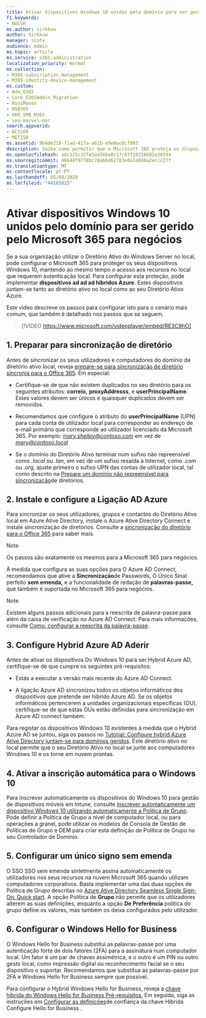 ```yaml
---
title: Ativar dispositivos Windows 10 unidos pelo domínio para ser gerido pelo Microsoft 365 para negócios
f1.keywords:
- NOCSH
ms.author: sirkkuw
author: Sirkkuw
manager: scotv
audience: Admin
ms.topic: article
ms.service: o365-administration
localization_priority: Normal
ms.collection:
- M365-subscription-management
- M365-identity-device-management
ms.custom:
- Adm_O365
- Core_O365Admin_Migration
- MiniMaven
- MSB365
- OKR_SMB_M365
- seo-marvel-mar
search.appverid:
- BCS160
- MET150
ms.assetid: 9b4de218-f1ad-41fa-a61b-e9e8ac0cf993
description: Saiba como permitir que o Microsoft 365 proteja os dispositivos locais do Windows 10 em apenas alguns passos.
ms.openlocfilehash: adc125c32fe5aa56be8c17c07f28316602a36594
ms.sourcegitcommit: 46644f9778bc70ab6d62783e0a1e60ba2eccc27f
ms.translationtype: MT
ms.contentlocale: pt-PT
ms.lasthandoff: 05/08/2020
ms.locfileid: "44165815"
---
```

# <a name="enable-domain-joined-windows-10-devices-to-be-managed-by-microsoft-365-for-business"></a>Ativar dispositivos Windows 10 unidos pelo domínio para ser gerido pelo Microsoft 365 para negócios

Se a sua organização utilizar o Diretório Ativo do Windows Server no local, pode configurar o Microsoft 365 para proteger os seus dispositivos Windows 10, mantendo ao mesmo tempo o acesso aos recursos no local que requerem autenticação local.
Para configurar esta proteção, pode implementar **dispositivos ad ad ad híbridos Azure**. Estes dispositivos juntam-se tanto ao diretório ativo no local como ao seu Diretório Ativo Azure.

Este vídeo descreve os passos para configurar isto para o cenário mais comum, que também é detalhado nos passos que se seguem.

> [!VIDEO https://www.microsoft.com/videoplayer/embed/RE3C9hO]
  

## <a name="1-prepare-for-directory-synchronization"></a>1. Preparar para sincronização de diretório 

Antes de sincronizar os seus utilizadores e computadores do domínio de diretório ativo local, reveja [prepare-se para sincronização de diretório sincronia para o Office 365](https://docs.microsoft.com/office365/enterprise/prepare-for-directory-synchronization). Em especial:

   - Certifique-se de que não existem duplicados no seu diretório para os seguintes atributos: **correio,** **proxyAddresss**, e **userPrincipalName**. Estes valores devem ser únicos e quaisquer duplicados devem ser removidos.
   
   - Recomendamos que configure o atributo do **userPrincipalName** (UPN) para cada conta de utilizador local para corresponder ao endereço de e-mail primário que corresponde ao utilizador licenciado da Microsoft 365. Por exemplo: *mary.shelley@contoso.com* em vez de *mary@contoso.local*
   
   - Se o domínio do Diretório Ativo terminar num sufixo não repreensível como *.local* ou *.lan*, em vez de um sufixo resaída à Internet, como *.com* ou *.org,* ajuste primeiro o sufixo UPN das contas de utilizador local, tal como descrito na [Prepare um domínio não repreensível para sincronização](https://docs.microsoft.com/office365/enterprise/prepare-a-non-routable-domain-for-directory-synchronization)de diretórios. 

## <a name="2-install-and-configure-azure-ad-connect"></a>2. Instale e configure a Ligação AD Azure

Para sincronizar os seus utilizadores, grupos e contactos do Diretório Ativo local em Azure Ative Directory, instale o Azure Ative Directory Connect e instale sincronização de diretórios. Consulte a [sincronização do diretório para o Office 365](https://docs.microsoft.com/office365/enterprise/set-up-directory-synchronization) para saber mais.

> [!NOTE]
> Os passos são exatamente os mesmos para a Microsoft 365 para negócios. 

À medida que configura as suas opções para O Azure AD Connect, recomendamos que ative a **Sincronização**de Passwords, O Único Sinal perfeito **sem emenda,** e a funcionalidade de redação de **palavras-passe,** que também é suportada no Microsoft 365 para negócios.

> [!NOTE]
> Existem alguns passos adicionais para a reescrita de palavra-passe para além da caixa de verificação no Azure AD Connect. Para mais informações, consulte [Como: configurar a reescrita da palavra-passe](https://docs.microsoft.com/azure/active-directory/authentication/howto-sspr-writeback). 

## <a name="3-configure-hybrid-azure-ad-join"></a>3. Configure Hybrid Azure AD Aderir

Antes de ativar os dispositivos Do Windows 10 para ser Hybrid Azure AD, certifique-se de que cumpre os seguintes pré-requisitos:

   - Estás a executar a versão mais recente do Azure AD Connect.

   - A ligação Azure AD sincronizou todos os objetos informáticos dos dispositivos que pretende ser híbrido Azure AD. Se os objetos informáticos pertencerem a unidades organizacionais específicas (OU), certifique-se de que estas OUs estão definidas para sincronização em Azure AD connect também.

Para registar os dispositivos Windows 10 existentes à medida que o Hybrid Azure AD se juntou, siga os passos no [Tutorial: Configure hybrid Azure Ative Directory juntam-se para domínios geridos](https://docs.microsoft.com/azure/active-directory/devices/hybrid-azuread-join-managed-domains#configure-hybrid-azure-ad-join). Este diretório ativo no local permite que o seu Diretório Ativo no local se junte aos computadores Windows 10 e os torne em nuvem prontas.
    
## <a name="4-enable-automatic-enrollment-for-windows-10"></a>4. Ativar a inscrição automática para o Windows 10

 Para inscrever automaticamente os dispositivos do Windows 10 para gestão de dispositivos móveis em Intune, consulte [Inscrever automaticamente um dispositivo Windows 10 utilizando automaticamente a Política de Grupo](https://docs.microsoft.com/windows/client-management/mdm/enroll-a-windows-10-device-automatically-using-group-policy). Pode definir a Política de Grupo a nível de computador local, ou para operações a granel, pode utilizar os modelos de Consola de Gestão de Políticas de Grupo e DEM para criar esta definição de Política de Grupo no seu Controlador de Domínio.

## <a name="5-configure-seamless-single-sign-on"></a>5. Configurar um único signo sem emenda

  O SSO SSO sem emenda sintetmente assina automaticamente os utilizadores nos seus recursos na nuvem Microsoft 365 quando utilizam computadores corporativos. Basta implementar uma das duas opções de Política de Grupo descritas no [Azure Ative Directory Seamless Single Sign-On: Quick start](https://docs.microsoft.com/azure/active-directory/hybrid/how-to-connect-sso-quick-start#step-2-enable-the-feature). A opção Política de **Grupo** não permite que os utilizadores alterem as suas definições, enquanto a opção **De Preferência** política do grupo define os valores, mas também os deixa configurados pelo utilizador.

## <a name="6-set-up-windows-hello-for-business"></a>6. Configurar o Windows Hello for Business

 O Windows Hello for Business substitui as palavras-passe por uma autenticação forte de dois fatores (2FA) para a assinatura num computador local. Um fator é um par de chaves assimétrica, e o outro é um PIN ou outro gesto local, como impressão digital ou reconhecimento facial se o seu dispositivo o suportar. Recomendamos que substitua as palavras-passe por 2FA e Windows Hello for Business sempre que possível.

Para configurar o Hybrid Windows Hello for Business, reveja a [chave híbrida do Windows Hello for Business Pré-requisitos.](https://docs.microsoft.com/windows/security/identity-protection/hello-for-business/hello-hybrid-key-trust-prereqs) Em seguida, siga as instruções em [Configurar as definições](https://docs.microsoft.com/windows/security/identity-protection/hello-for-business/hello-hybrid-key-whfb-settings)de confiança da chave Híbrida Configure Hello for Business . 
